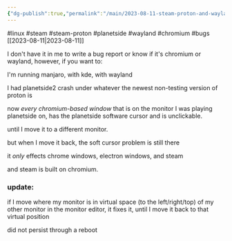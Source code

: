 ```yaml
---
{"dg-publish":true,"permalink":"/main/2023-08-11-steam-proton-and-wayland-software-cursor-bug/","noteIcon":""}
---
```


#linux #steam #steam-proton #planetside #wayland #chromium #bugs
[[2023-08-11\|2023-08-11]]

I don't have it in me to write a bug report or know if it's chromium or wayland, however, if you want to:

I'm running manjaro, with kde, with wayland

I had planetside2 crash under whatever the newest non-testing version of proton is

now _every chromium-based window_ that is on the monitor I was playing planetside on, has the planetside software cursor and is unclickable.

until I move it to a different monitor.

but when I move it back, the soft cursor problem is still there

it _only_ effects chrome windows, electron windows, and steam

and steam is built on chromium.

### update:

if I move where my monitor is in virtual space (to the left/right/top) of my other monitor in the monitor editor, it fixes it, until I move it back to that virtual position

did not persist through a reboot